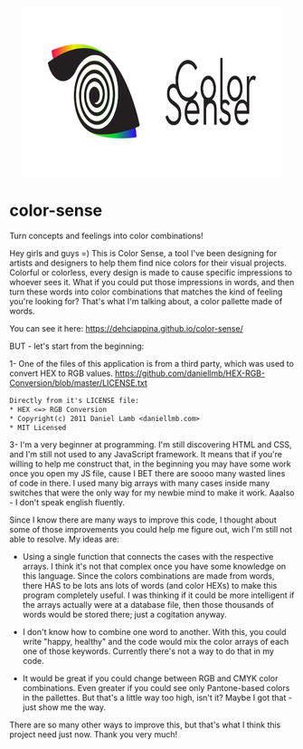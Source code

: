 <p align="center">
  <img width="460" height="300" src="github_header.svg">
</p>

# color-sense
Turn concepts and feelings into color combinations!

Hey girls and guys =)
This is Color Sense, a tool I've been designing for artists and designers to help them find nice colors for their visual projects. Colorful or colorless, every design is made to cause specific impressions to whoever sees it. What if you could put those impressions in words, and then turn these words into color combinations that matches the kind of feeling you're looking for? That's what I'm talking about, a color pallette made of words.

You can see it here:
https://dehciappina.github.io/color-sense/

BUT - let's start from the beginning:

1- One of the files of this application is from a third party, which was used to convert HEX to RGB values.
https://github.com/daniellmb/HEX-RGB-Conversion/blob/master/LICENSE.txt

    Directly from it's LICENSE file:
    * HEX <=> RGB Conversion
    * Copyright(c) 2011 Daniel Lamb <daniellmb.com>
    * MIT Licensed

3- I'm a very beginner at programming. I'm still discovering HTML and CSS, and I'm still not used to any JavaScript framework. It means that if you're willing to help me construct that, in the beginning you may have some work once you open my JS file, cause I BET there are soooo many wasted lines of code in there. I used many big arrays with many cases inside many switches that were the only way for my newbie mind to make it work. Aaalso - I don't speak english fluently.

Since I know there are many ways to improve this code, I thought about some of those improvements you could help me figure out, wich I'm still not able to resolve. My ideas are:

- Using a single function that connects the cases with the respective arrays. I think it's not that complex once you have some knowledge on this language. Since the colors combinations are made from words, there HAS to be lots ans lots of words (and color HEXs) to make this program completely useful. I was thinking if it could be more intelligent if the arrays actually were at a database file, then those thousands of words would be stored there; just a cogitation anyway.

- I don't know how to combine one word to another. With this, you could write "happy, healthy" and the code would mix the color arrays of each one of those keywords. Currently there's not a way to do that in my code.

- It would be great if you could change between RGB and CMYK color combinations. Even greater if you could see only Pantone-based colors in the pallettes. But that's a little way too high, isn't it? Maybe I got that - just show me the way.

There are so many other ways to improve this, but that's what I think this project need just now.
Thank you very much!
